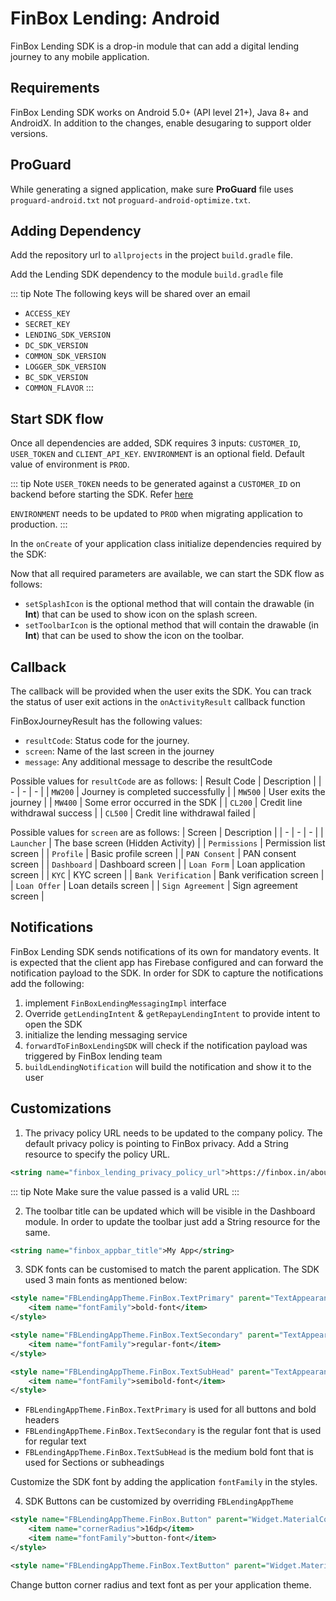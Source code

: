 # FinBox Lending: Android

FinBox Lending SDK is a drop-in module that can add a digital lending journey to any mobile application.

## Requirements

FinBox Lending SDK works on Android 5.0+ (API level 21+), Java 8+ and AndroidX. In addition to the changes, enable desugaring to support older versions.

<CodeSwitcher :languages="{kotlin:'Kotlin',groovy:'Groovy'}">
<template v-slot:kotlin>

```kotlin
android {
    ...
    defaultConfig {
        ...
        // Minimum 5.0+ devices
        minSdkVersion(21)
        ...
    }
    ...
    compileOptions {
        // Flag to enable support for the new language APIs
        coreLibraryDesugaringEnabled = true
        // Sets Java compatibility to Java 8
        sourceCompatibility = JavaVersion.VERSION_1_8
        targetCompatibility = JavaVersion.VERSION_1_8
    }
    // For Kotlin projects
    kotlinOptions {
        jvmTarget = "1.8"
    }
}

dependencies {
    coreLibraryDesugaring("com.android.tools:desugar_jdk_libs:1.1.5")
}
```

</template>
<template v-slot:groovy>

```groovy
android {
    ...
    defaultConfig {
        ...
        // Minimum 5.0+ devices
        minSdkVersion 21
        ...
    }
    ...
    compileOptions {
        // Flag to enable support for the new language APIs
        coreLibraryDesugaringEnabled true
        // Sets Java compatibility to Java 8
        sourceCompatibility JavaVersion.VERSION_1_8
        targetCompatibility JavaVersion.VERSION_1_8
    }
    // For Kotlin projects
    kotlinOptions {
        jvmTarget = "1.8"
    }
}

dependencies {
    coreLibraryDesugaring 'com.android.tools:desugar_jdk_libs:1.1.5'
}
```

</template>
</CodeSwitcher>


## ProGuard

While generating a signed application, make sure **ProGuard** file uses `proguard-android.txt` not `proguard-android-optimize.txt`.

<CodeSwitcher :languages="{kotlin:'Kotlin',groovy:'Groovy'}">
<template v-slot:kotlin>

```kotlin
proguardFiles(getDefaultProguardFile("proguard-android.txt"), "proguard-rules.pro")
```

</template>
<template v-slot:groovy>

```groovy
proguardFiles getDefaultProguardFile('proguard-android.txt'), 'proguard-rules.pro'
```

</template>
</CodeSwitcher>


## Adding Dependency

Add the repository url to `allprojects` in the project `build.gradle` file.

<CodeSwitcher :languages="{kotlin:'Kotlin',groovy:'Groovy'}">
<template v-slot:kotlin>

```kotlin
maven {
    setUrl("s3://risk-manager-android-sdk/artifacts")
    credentials(AwsCredentials::class) {
        accessKey = <ACCESS_KEY>
        secretKey = <SECRET_KEY>
    }
    content {
        includeGroup("in.finbox")
        includeGroup("in.finbox.lending")
    }
}
```

</template>
<template v-slot:groovy>

```groovy
maven {
    url "s3://risk-manager-android-sdk/artifacts"
    credentials(AwsCredentials) {
        accessKey = <ACCESS_KEY>
        secretKey = <SECRET_KEY>
    }
    content {
        includeGroup("in.finbox")
        includeGroup("in.finbox.lending")
    }
}
```

</template>
</CodeSwitcher>

Add the Lending SDK dependency to the module `build.gradle` file

<CodeSwitcher :languages="{kotlin:'Kotlin',groovy:'Groovy'}">
<template v-slot:kotlin>

```kotlin
implementation ("in.finbox.lending:onboarding:<LENDING_SDK_VERSION>:release@aar") {
    exclude("in.finbox", "mobileriskmanager")
    exclude("in.finbox", "common")
    exclude("in.finbox", "logger")
    isTransitive = true
}
implementation ("in.finbox.lending:core:<LENDING_SDK_VERSION>:release@aar") {
    isTransitive = true
}
implementation('in.finbox:mobileriskmanager:<DC_SDK_VERSION>:parent-release@aar') {
    isTransitive = true
}
implementation('in.finbox:common:<COMMON_SDK_VERSION>:<COMMON_FLAVOR>-release@aar') {
    isTransitive = true
}
implementation("in.finbox:logger:<LOGGER_SDK_VERSION>:parent-release@aar") {
    isTransitive = true
}
```

</template>
<template v-slot:groovy>

```groovy
implementation ("in.finbox.lending:onboarding:<LENDING_SDK_VERSION>:release@aar") {
    exclude group: 'in.finbox', module: 'mobileriskmanager'
    exclude group: 'in.finbox', module: 'common'
    exclude group: 'in.finbox', module: 'logger'
    transitive = true
}
implementation ("in.finbox.lending:core:<LENDING_SDK_VERSION>:release@aar") {
    transitive = true
}
implementation('in.finbox:mobileriskmanager:<DC_SDK_VERSION>:parent-release@aar') {
    transitive = true
}
implementation('in.finbox:common:<COMMON_SDK_VERSION>:<COMMON_FLAVOR>-release@aar') {
    transitive = true
}
implementation("in.finbox:logger:<LOGGER_SDK_VERSION>:parent-release@aar") {
    transitive = true
}
```

</template>
</CodeSwitcher>

::: tip Note
The following keys will be shared over an email
- `ACCESS_KEY`
- `SECRET_KEY`
- `LENDING_SDK_VERSION`
- `DC_SDK_VERSION`
- `COMMON_SDK_VERSION`
- `LOGGER_SDK_VERSION`
- `BC_SDK_VERSION`
- `COMMON_FLAVOR`
:::


## Start SDK flow

Once all dependencies are added, SDK requires 3 inputs: `CUSTOMER_ID`, `USER_TOKEN` and `CLIENT_API_KEY`.
`ENVIRONMENT` is an optional field. Default value of environment is `PROD`.

::: tip Note
`USER_TOKEN` needs to be generated against a `CUSTOMER_ID` on backend before starting the SDK. Refer [here](/middleware/sourcing-rest-api.html#generate-token)

`ENVIRONMENT` needs to be updated to `PROD` when migrating application to production.
:::

In the `onCreate` of your application class initialize dependencies required by the SDK:

<CodeSwitcher :languages="{kotlin:'Kotlin',java:'Java'}">
<template v-slot:kotlin>

```kotlin
CoreApp.initDi(this)
```
</template>
<template v-slot:java>

```java
CoreApp.Companion.initDi(this)
```
</template>
</CodeSwitcher>

Now that all required parameters are available, we can start the SDK flow as follows:

<CodeSwitcher :languages="{kotlin:'Kotlin',java:'Java'}">
<template v-slot:kotlin>

```kotlin
val REQUEST_CODE_ONBOARDING = 101
val builder = FinBoxLending.Builder(context)
    .setLendingEnvironment("<ENVIRONMENT>")
    .setCustomerId("<CUSTOMER_ID>")
    .setFinBoxApiKey("<CLIENT_API_KEY>")
    .setUserToken("<USER_TOKEN>")
    .setSplashIcon(<DRAWABLE>)
    .setToolbarIcon(<DRAWABLE>)
    .build()

startActivityForResult(
    builder.getLendingIntent(context),
    REQUEST_CODE_ONBOARDING
)
```

</template>
<template v-slot:java>

```java
private String REQUEST_CODE_ONBOARDING = 101;
FinBoxLending builder = FinBoxLending.Builder(context)
    .setLendingEnvironment(<ENVIRONMENT>)
    .setCustomerId(<CUSTOMER_ID>)
    .setFinBoxApiKey(<CLIENT_API_KEY>)
    .setUserToken(<USER_TOKEN>)
    .setSplashIcon(<DRAWABLE>)
    .setToolbarIcon(<DRAWABLE>)
    .build();

startActivityForResult(
 builder.getLendingIntent(getContext()),
 REQUEST_CODE_ONBOARDING
)

```

</template>
</CodeSwitcher>

- `setSplashIcon` is the optional method that will contain the drawable (in **Int**) that can be used to show icon on the splash screen.
- `setToolbarIcon` is the optional method that will contain the drawable (in **Int**) that can be used to show the icon on the toolbar.

## Callback

The callback will be provided when the user exits the SDK. You can track the status of user exit actions in the `onActivityResult` callback function

<CodeSwitcher :languages="{kotlin:'Kotlin',java:'Java'}">
<template v-slot:kotlin>

```kotlin
override fun onActivityResult(requestCode: Int, resultCode: Int, data: Intent?) {
    super.onActivityResult(requestCode, resultCode, data)
    if (requestCode == REQUEST_CODE_ONBOARDING) {
        val result = data.extras.getParcelable<FinBoxJourneyResult>(FINBOX_JOURNEY_RESULT)
        // callback when user exits the flow, intent data has information holding users state
    }
}
```

</template>
<template v-slot:java>

```java
import static in.finbox.lending.core.constants.ConstantKt.FINBOX_JOURNEY_RESULT;
import static in.finbox.lending.core.constants.ConstantKt.FINBOX_RESULT_CODE_ERROR;
import static in.finbox.lending.core.constants.ConstantKt.FINBOX_RESULT_CODE_SUCCESS;


@Override
protected void onActivityResult(int requestCode, int resultCode, @Nullable Intent data) {
    super.onActivityResult(requestCode, resultCode, data);
    if (data != null && data.getExtras() != null) {
        FinBoxJourneyResult result = data.getExtras().getParcelable(FINBOX_JOURNEY_RESULT);
        if (result.getResultCode().equals(FINBOX_RESULT_CODE_SUCCESS)) {

        } else if (result.getResultCode().equals(FINBOX_RESULT_CODE_ERROR)) {

        } else if (result.getResultCode().equals(FINBOX_RESULT_CODE_ERROR)) {

        }
    }
}
```

</template>
</CodeSwitcher>

FinBoxJourneyResult has the following values:
- `resultCode`: Status code for the journey.
- `screen`: Name of the last screen in the journey
- `message`: Any additional message to describe the resultCode

Possible values for `resultCode` are as follows:
| Result Code | Description |
| - | - | - |
| `MW200` | Journey is completed successfully |
| `MW500` | User exits the journey |
| `MW400` | Some error occurred in the SDK |
| `CL200` | Credit line withdrawal success |
| `CL500` | Credit line withdrawal failed |

Possible values for `screen` are as follows:
| Screen | Description |
| - | - | - |
| `Launcher` | The base screen (Hidden Activity) |
| `Permissions` | Permission list screen |
| `Profile` | Basic profile screen |
| `PAN Consent` | PAN consent screen |
| `Dashboard` | Dashboard screen |
| `Loan Form` | Loan application screen |
| `KYC` | KYC screen |
| `Bank Verification` | Bank verification screen |
| `Loan Offer` | Loan details screen |
| `Sign Agreement` | Sign agreement screen |


## Notifications

FinBox Lending SDK sends notifications of its own for mandatory events. It is expected that the client app has Firebase configured and can forward the notification payload to the SDK. In order for SDK to capture the notifications add the following:

1. implement `FinBoxLendingMessagingImpl` interface
2. Override `getLendingIntent` & `getRepayLendingIntent` to provide intent to open the SDK
3. initialize the lending messaging service
4. `forwardToFinBoxLendingSDK` will check if the notification payload was triggered by FinBox lending team
5. `buildLendingNotification` will build the notification and show it to the user

<CodeSwitcher :languages="{kotlin:'Kotlin',java:'Java'}">
<template v-slot:kotlin>

```kotlin

class SampleMessService: FirebaseMessagingService(), FinBoxLendingMessagingImpl {

    override fun onMessageReceived(remoteMessage: RemoteMessage) {
        super.onMessageReceived(remoteMessage)
        FinBoxLendingMessagingService.initLendingMessagingService(this)
        //.... Client app level logic
        if (remoteMessage.data.isNotEmpty()) {
            if (FinBoxLendingMessagingService.forwardToFinBoxLendingSDK(remoteMessage.data)) {
                FinBoxLendingMessagingService.buildLendingNotification(applicationContext, remoteMessage)
            } else {
                // Show client app notification
            }
        }
    }

    override fun getLendingIntent(): PendingIntent {
        val intent = generateFinBoxLending().getLendingIntent(applicationContext)
        // Create the TaskStackBuilder
        return PendingIntent.getActivity(
            this,
            REQUEST_CODE_NOTIFICATION_LOAN_STATUS,
            intent,
            PendingIntent.FLAG_IMMUTABLE or PendingIntent.FLAG_UPDATE_CURRENT
        )
    }

    //Common builder object to start lending SDK
    private fun generateFinBoxLending(): FinBoxLending {
        val builder = FinBoxLending.Builder(applicationContext)
            .setLendingEnvironment(<ENVIRONMENT>)
            .setFinBoxApiKey("<CLIENT_API_KEY>")
            .setCustomerId("<CUSTOMER_ID>")
            .setUserToken("<USER_TOKEN>")
            .build()
        return builder
    }
}

```

</template>
<template v-slot:java>

```java
class SampleMessService extends FirebaseMessagingService implements FinBoxLendingMessagingImpl {

    @Override
    public void onMessageReceived(@NonNull RemoteMessage remoteMessage) {
        super.onMessageReceived(remoteMessage);
        FinBoxLendingMessagingService.INSTANCE.initLendingMessagingService(this);
        //.... Client app level logic
        if(!remoteMessage.getData().isEmpty()) {
            if (FinBoxLendingMessagingService.INSTANCE.forwardToFinBoxLendingSDK(remoteMessage.getData())) {
                FinBoxLendingMessagingService.INSTANCE.buildLendingNotification(getApplicationContext(), remoteMessage);
            } else {
                // Show app notification
            }
        }
    }

    @NotNull
    @Override
    public PendingIntent getLendingIntent() {
        Intent intent = generateFinBoxLending().getLendingIntent(getApplicationContext());
        return PendingIntent.getActivity(
                this,
                REQUEST_CODE_NOTIFICATION_LOAN_STATUS,
                intent,
                PendingIntent.FLAG_IMMUTABLE | PendingIntent.FLAG_UPDATE_CURRENT
        );
    }

    //Common builder object to start lending SDK
    private FinBoxLending generateFinBoxLending() {
        FinBoxLending builder = null;
        try {
            builder = new FinBoxLending.Builder(getApplicationContext())
                    .setLendingEnvironment(<ENVIRONMENT>)
                    .setFinBoxApiKey("<CLIENT_API_KEY>")
                    .setCustomerId("<CUSTOMER_ID>")
                    .setUserToken("<USER_TOKEN>")
                    .build();
        } catch (Exception e) {
            e.printStackTrace();
        }
        return builder;
    }
}

```

</template>
</CodeSwitcher>
 
## Customizations

1. The privacy policy URL needs to be updated to the company policy. The default privacy policy is pointing to FinBox privacy. Add a String resource to specify the policy URL.

```xml
<string name="finbox_lending_privacy_policy_url">https://finbox.in/about/privacy</string>
```

::: tip Note
Make sure the value passed is a valid URL
:::

2. The toolbar title can be updated which will be visible in the Dashboard module. In order to update the toolbar just add a String resource for the same.

```xml
<string name="finbox_appbar_title">My App</string>
```

3. SDK fonts can be customised to match the parent application. The SDK used 3 main fonts as mentioned below:

```xml
<style name="FBLendingAppTheme.FinBox.TextPrimary" parent="TextAppearance.AppCompat">
    <item name="fontFamily">bold-font</item>
</style>

<style name="FBLendingAppTheme.FinBox.TextSecondary" parent="TextAppearance.AppCompat">
    <item name="fontFamily">regular-font</item>
</style>

<style name="FBLendingAppTheme.FinBox.TextSubHead" parent="TextAppearance.AppCompat">
    <item name="fontFamily">semibold-font</item>
</style>
```

- `FBLendingAppTheme.FinBox.TextPrimary` is used for all buttons and bold headers
- `FBLendingAppTheme.FinBox.TextSecondary` is the regular font that is used for regular text
- `FBLendingAppTheme.FinBox.TextSubHead` is the medium bold font that is used for Sections or subheadings

Customize the SDK font by adding the application `fontFamily` in the styles.

4. SDK Buttons can be customized by overriding `FBLendingAppTheme`

```xml
<style name="FBLendingAppTheme.FinBox.Button" parent="Widget.MaterialComponents.Button">
    <item name="cornerRadius">16dp</item>
    <item name="fontFamily">button-font</item>
</style>

<style name="FBLendingAppTheme.FinBox.TextButton" parent="Widget.MaterialComponents.Button.TextButton"></style>
```

Change button corner radius and text font as per your application theme.
